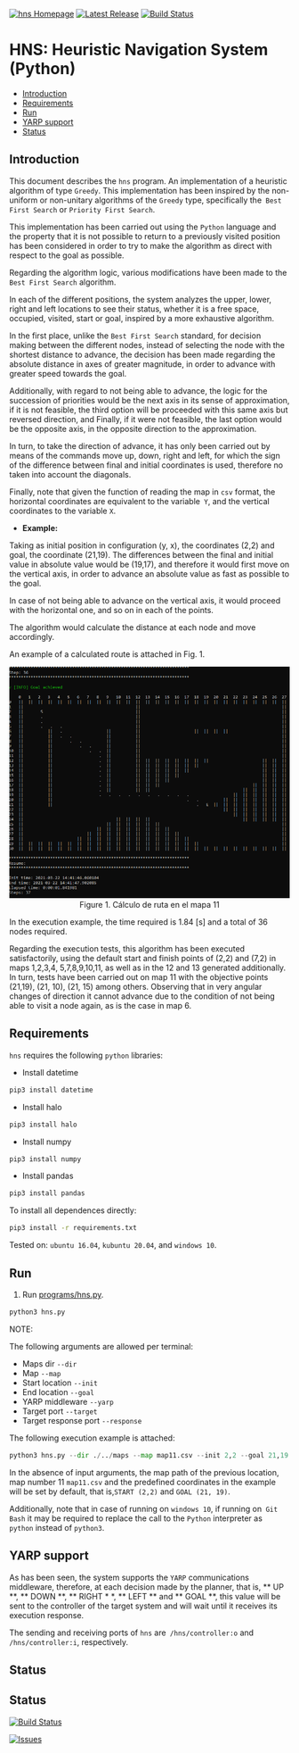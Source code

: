[![hns Homepage](https://img.shields.io/badge/hns-develop-orange.svg)](https://github.com/davidvelascogarcia/hns/tree/develop/programs) [![Latest Release](https://img.shields.io/github/tag/davidvelascogarcia/hns.svg?label=Latest%20Release)](https://github.com/davidvelascogarcia/hns/tags) [![Build Status](https://travis-ci.org/davidvelascogarcia/hns.svg?branch=develop)](https://travis-ci.org/davidvelascogarcia/hns)

# HNS: Heuristic Navigation System (Python)

- [Introduction](#introduction)
- [Requirements](#requirements)
- [Run](#run)
- [YARP support](#yarp-support)
- [Status](#status)


## Introduction

This document describes the `hns` program. An implementation of a heuristic algorithm of type `Greedy`. This implementation has been inspired by the non-uniform or non-unitary algorithms of the `Greedy` type, specifically the` Best First Search` or `Priority First Search`.

This implementation has been carried out using the `Python` language and the property that it is not possible to return to a previously visited position has been considered in order to try to make the algorithm as direct with respect to the goal as possible.

Regarding the algorithm logic, various modifications have been made to the `Best First Search` algorithm.

In each of the different positions, the system analyzes the upper, lower, right and left locations to see their status, whether it is a free space, occupied, visited, start or goal, inspired by a more exhaustive algorithm.

In the first place, unlike the `Best First Search` standard, for decision making between the different nodes, instead of selecting the node with the shortest distance to advance, the decision has been made regarding the absolute distance in axes of greater magnitude, in order to advance with greater speed towards the goal.

Additionally, with regard to not being able to advance, the logic for the succession of priorities would be the next axis in its sense of approximation, if it is not feasible, the third option will be proceeded with this same axis but reversed direction, and Finally, if it were not feasible, the last option would be the opposite axis, in the opposite direction to the approximation.

In turn, to take the direction of advance, it has only been carried out by means of the commands move up, down, right and left, for which the sign of the difference between final and initial coordinates is used, therefore no taken into account the diagonals.

Finally, note that given the function of reading the map in `csv` format, the horizontal coordinates are equivalent to the variable` Y`, and the vertical coordinates to the variable `X`.

* **Example:**

Taking as initial position in configuration (y, x), the coordinates (2,2) and goal, the coordinate (21,19). The differences between the final and initial value in absolute value would be (19,17), and therefore it would first move on the vertical axis, in order to advance an absolute value as fast as possible to the goal.

In case of not being able to advance on the vertical axis, it would proceed with the horizontal one, and so on in each of the points.

The algorithm would calculate the distance at each node and move accordingly.

An example of a calculated route is attached in Fig. 1.

<p align="center">
  <img width="600" src="./images/example.png">
  <br>Figure 1. Cálculo de ruta en el mapa 11</br>
</p>

In the execution example, the time required is 1.84 [s] and a total of 36 nodes required.

Regarding the execution tests, this algorithm has been executed satisfactorily, using the default start and finish points of (2,2) and (7,2) in maps 1,2,3,4, 5,7,8,9,10,11, as well as in the 12 and 13 generated additionally. In turn, tests have been carried out on map 11 with the objective points (21,19), (21, 10), (21, 15) among others. Observing that in very angular changes of direction it cannot advance due to the condition of not being able to visit a node again, as is the case in map 6.

## Requirements

`hns` requires the following `python` libraries:

* Install datetime
```bash
pip3 install datetime
```

* Install halo
```bash
pip3 install halo
```

* Install numpy
```bash
pip3 install numpy
```

* Install pandas
```bash
pip3 install pandas
```

To install all dependences directly:

```bash
pip3 install -r requirements.txt
```

Tested on: `ubuntu 16.04`, `kubuntu 20.04`, and `windows 10`.


## Run


1. Run [programs/hns.py](./programs).
```python
python3 hns.py
```

NOTE:

The following arguments are allowed per terminal:

- Maps dir `--dir`
- Map `--map`
- Start location `--init`
- End location `--goal`
- YARP middleware `--yarp`
- Target port `--target`
- Target response port `--response`

The following execution example is attached:

```python
python3 hns.py --dir ./../maps --map map11.csv --init 2,2 --goal 21,19 --yarp True --target \robot\controller:i --response \robot\controller:o
```

In the absence of input arguments, the map path of the previous location, map number 11 `map11.csv` and the predefined coordinates in the example will be set by default, that is,` START (2,2) ` and `GOAL (21, 19)`.

Additionally, note that in case of running on `windows 10`, if running on` Git Bash` it may be required to replace the call to the `Python` interpreter as` python` instead of `python3`.

## YARP support

As has been seen, the system supports the `YARP` communications middleware, therefore, at each decision made by the planner, that is, ** UP **, ** DOWN **, ** RIGHT * *, ** LEFT ** and ** GOAL **, this value will be sent to the controller of the target system and will wait until it receives its execution response.

The sending and receiving ports of `hns` are` /hns/controller:o` and `/hns/controller:i`, respectively.

## Status

## Status

[![Build Status](https://travis-ci.org/davidvelascogarcia/hns.svg?branch=develop)](https://travis-ci.org/davidvelascogarcia/hns)

[![Issues](https://img.shields.io/github/issues/davidvelascogarcia/hns.svg?label=Issues)](https://github.com/davidvelascogarcia/hns/issues)

